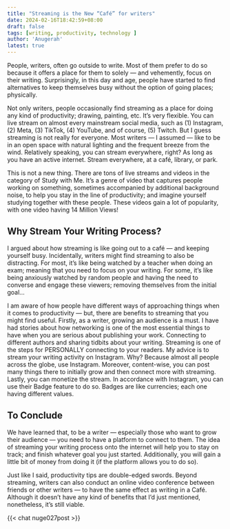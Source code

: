 ```yaml
---
title: "Streaming is the New “Café” for writers"
date: 2024-02-16T18:42:59+08:00
draft: false
tags: [writing, productivity, technology ]
author: 'Anugerah'
latest: true
---
```


People, writers, often go outside to write. Most of them prefer to do so because it offers a place for them to solely — and vehemently, focus on their writing. Surprisingly, in this day and age, people have started to find alternatives to keep themselves busy without the option of going places; physically.

Not only writers, people occasionally find streaming as a place for doing any kind of productivity; drawing, painting, etc. It’s very flexible. You can live stream on almost every mainstream social media, such as (1) Instagram, (2) Meta, (3) TikTok, (4) YouTube, and of course, (5) Twitch. But I guess streaming is not really for everyone. Most writers — I assumed — like to be in an open space with natural lighting and the frequent breeze from the wind. Relatively speaking, you can stream everywhere, right? As long as you have an active internet. Stream everywhere, at a café, library, or park.

This is not a new thing. There are tons of live streams and videos in the category of Study with Me. It’s a genre of video that captures people working on something, sometimes accompanied by additional background noise, to help you stay in the line of productivity; and imagine yourself studying together with these people. These videos gain a lot of popularity, with one video having 14 Million Views!

## Why Stream Your Writing Process?
I argued about how streaming is like going out to a café — and keeping yourself busy. Incidentally, writers might find streaming to also be distracting. For most, it’s like being watched by a teacher when doing an exam; meaning that you need to focus on your writing. For some, it’s like being anxiously watched by random people and having the need to converse and engage these viewers; removing themselves from the initial goal…

I am aware of how people have different ways of approaching things when it comes to productivity — but, there are benefits to streaming that you might find useful. Firstly, as a writer, growing an audience is a must. I have had stories about how networking is one of the most essential things to have when you are serious about publishing your work. Connecting to different authors and sharing tidbits about your writing. Streaming is one of the steps for PERSONALLY connecting to your readers. My advice is to stream your writing activity on Instagram. Why? Because almost all people across the globe, use Instagram. Moreover, content-wise, you can post many things there to initially grow and then connect more with streaming. Lastly, you can monetize the stream. In accordance with Instagram, you can use their Badge feature to do so. Badges are like currencies; each one having different values.

## To Conclude
We have learned that, to be a writer — especially those who want to grow their audience — you need to have a platform to connect to them. The idea of streaming your writing process onto the internet will help you to stay on track; and finish whatever goal you just started. Additionally, you will gain a little bit of money from doing it (if the platform allows you to do so).

Just like I said, productivity tips are double-edged swords. Beyond streaming, writers can also conduct an online video conference between friends or other writers — to have the same effect as writing in a Café. Although it doesn’t have any kind of benefits that I’d just mentioned, nonetheless, it’s still viable.

{{< chat nuge027post >}}
